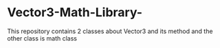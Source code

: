 # Vector3-Math-Library-
This repository contains 2 classes about Vector3 and its method and the other class is math class  
